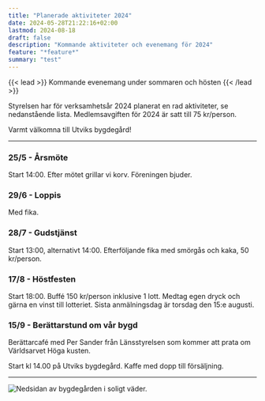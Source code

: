 ```yaml
---
title: "Planerade aktiviteter 2024"
date: 2024-05-28T21:22:16+02:00
lastmod: 2024-08-18
draft: false
description: "Kommande aktiviteter och evenemang för 2024"
feature: "*feature*"
summary: "test"
---
```


{{< lead >}}
Kommande evenemang under sommaren och hösten
{{< /lead >}}

Styrelsen har för verksamhetsår 2024 planerat en rad aktiviteter, se nedanstående lista. Medlemsavgiften för 2024 är satt till 75 kr/person.

Varmt välkomna till Utviks bygdegård!

---

### 25/5 - Årsmöte

Start 14:00. Efter mötet grillar vi korv. Föreningen bjuder.

### 29/6 - Loppis

Med fika.

### 28/7 - Gudstjänst

Start 13:00, alternativt 14:00. Efterföljande fika med smörgås och kaka, 50 kr/person.

### 17/8 - Höstfesten

Start 18:00. Buffé 150 kr/person inklusive 1 lott. Medtag egen dryck och gärna en vinst till lotteriet. Sista anmälningsdag är torsdag den 15:e augusti.

### 15/9 - Berättarstund om vår bygd

Berättarcafé med Per Sander från Länsstyrelsen som kommer att prata om Världsarvet Höga kusten.

Start kl 14.00 på Utviks bygdegård. Kaffe med dopp till försäljning.

---

![Nedsidan av bygdegården i soligt väder.](skolan_nedsida.jpg "Bygdegården från nedsidan.")
